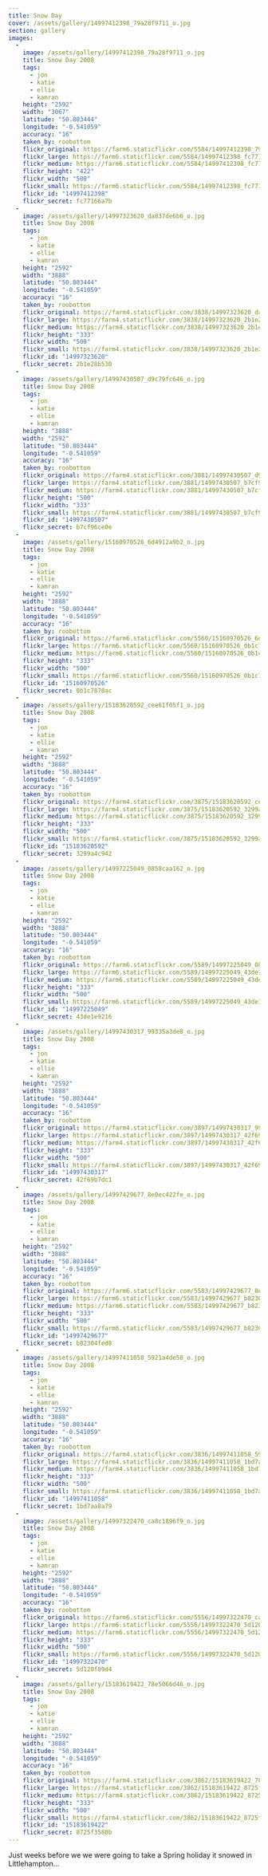 ```yaml
---
title: Snow Day
cover: /assets/gallery/14997412398_79a28f9711_o.jpg
section: gallery
images:
  - 
    image: /assets/gallery/14997412398_79a28f9711_o.jpg
    title: Snow Day 2008
    tags:
      - jon
      - katie
      - ellie
      - kamran
    height: "2592"
    width: "3067"
    latitude: "50.803444"
    longitude: "-0.541059"
    accuracy: "16"
    taken_by: roobottom
    flickr_original: https://farm6.staticflickr.com/5584/14997412398_79a28f9711_o.jpg
    flickr_large: https://farm6.staticflickr.com/5584/14997412398_fc77166a7b_b.jpg
    flickr_medium: https://farm6.staticflickr.com/5584/14997412398_fc77166a7b.jpg
    flickr_height: "422"
    flickr_width: "500"
    flickr_small: https://farm6.staticflickr.com/5584/14997412398_fc77166a7b_m.jpg
    flickr_id: "14997412398"
    flickr_secret: fc77166a7b
  - 
    image: /assets/gallery/14997323620_da837de6b6_o.jpg
    title: Snow Day 2008
    tags:
      - jon
      - katie
      - ellie
      - kamran
    height: "2592"
    width: "3888"
    latitude: "50.803444"
    longitude: "-0.541059"
    accuracy: "16"
    taken_by: roobottom
    flickr_original: https://farm4.staticflickr.com/3838/14997323620_da837de6b6_o.jpg
    flickr_large: https://farm4.staticflickr.com/3838/14997323620_2b1e28b530_b.jpg
    flickr_medium: https://farm4.staticflickr.com/3838/14997323620_2b1e28b530.jpg
    flickr_height: "333"
    flickr_width: "500"
    flickr_small: https://farm4.staticflickr.com/3838/14997323620_2b1e28b530_m.jpg
    flickr_id: "14997323620"
    flickr_secret: 2b1e28b530
  - 
    image: /assets/gallery/14997430507_d9c79fc646_o.jpg
    title: Snow Day 2008
    tags:
      - jon
      - katie
      - ellie
      - kamran
    height: "3888"
    width: "2592"
    latitude: "50.803444"
    longitude: "-0.541059"
    accuracy: "16"
    taken_by: roobottom
    flickr_original: https://farm4.staticflickr.com/3881/14997430507_d9c79fc646_o.jpg
    flickr_large: https://farm4.staticflickr.com/3881/14997430507_b7cf96ce0e_b.jpg
    flickr_medium: https://farm4.staticflickr.com/3881/14997430507_b7cf96ce0e.jpg
    flickr_height: "500"
    flickr_width: "333"
    flickr_small: https://farm4.staticflickr.com/3881/14997430507_b7cf96ce0e_m.jpg
    flickr_id: "14997430507"
    flickr_secret: b7cf96ce0e
  - 
    image: /assets/gallery/15160970526_6d4912a9b2_o.jpg
    title: Snow Day 2008
    tags:
      - jon
      - katie
      - ellie
      - kamran
    height: "2592"
    width: "3888"
    latitude: "50.803444"
    longitude: "-0.541059"
    accuracy: "16"
    taken_by: roobottom
    flickr_original: https://farm6.staticflickr.com/5560/15160970526_6d4912a9b2_o.jpg
    flickr_large: https://farm6.staticflickr.com/5560/15160970526_0b1c7870ac_b.jpg
    flickr_medium: https://farm6.staticflickr.com/5560/15160970526_0b1c7870ac.jpg
    flickr_height: "333"
    flickr_width: "500"
    flickr_small: https://farm6.staticflickr.com/5560/15160970526_0b1c7870ac_m.jpg
    flickr_id: "15160970526"
    flickr_secret: 0b1c7870ac
  - 
    image: /assets/gallery/15183620592_cee61f05f1_o.jpg
    title: Snow Day 2008
    tags:
      - jon
      - katie
      - ellie
      - kamran
    height: "2592"
    width: "3888"
    latitude: "50.803444"
    longitude: "-0.541059"
    accuracy: "16"
    taken_by: roobottom
    flickr_original: https://farm4.staticflickr.com/3875/15183620592_cee61f05f1_o.jpg
    flickr_large: https://farm4.staticflickr.com/3875/15183620592_3299a4c942_b.jpg
    flickr_medium: https://farm4.staticflickr.com/3875/15183620592_3299a4c942.jpg
    flickr_height: "333"
    flickr_width: "500"
    flickr_small: https://farm4.staticflickr.com/3875/15183620592_3299a4c942_m.jpg
    flickr_id: "15183620592"
    flickr_secret: 3299a4c942
  - 
    image: /assets/gallery/14997225049_0858caa162_o.jpg
    title: Snow Day 2008
    tags:
      - jon
      - katie
      - ellie
      - kamran
    height: "2592"
    width: "3888"
    latitude: "50.803444"
    longitude: "-0.541059"
    accuracy: "16"
    taken_by: roobottom
    flickr_original: https://farm6.staticflickr.com/5589/14997225049_0858caa162_o.jpg
    flickr_large: https://farm6.staticflickr.com/5589/14997225049_43de1e9216_b.jpg
    flickr_medium: https://farm6.staticflickr.com/5589/14997225049_43de1e9216.jpg
    flickr_height: "333"
    flickr_width: "500"
    flickr_small: https://farm6.staticflickr.com/5589/14997225049_43de1e9216_m.jpg
    flickr_id: "14997225049"
    flickr_secret: 43de1e9216
  - 
    image: /assets/gallery/14997430317_99335a3de8_o.jpg
    title: Snow Day 2008
    tags:
      - jon
      - katie
      - ellie
      - kamran
    height: "2592"
    width: "3888"
    latitude: "50.803444"
    longitude: "-0.541059"
    accuracy: "16"
    taken_by: roobottom
    flickr_original: https://farm4.staticflickr.com/3897/14997430317_99335a3de8_o.jpg
    flickr_large: https://farm4.staticflickr.com/3897/14997430317_42f69b7dc1_b.jpg
    flickr_medium: https://farm4.staticflickr.com/3897/14997430317_42f69b7dc1.jpg
    flickr_height: "333"
    flickr_width: "500"
    flickr_small: https://farm4.staticflickr.com/3897/14997430317_42f69b7dc1_m.jpg
    flickr_id: "14997430317"
    flickr_secret: 42f69b7dc1
  - 
    image: /assets/gallery/14997429677_8e0ec422fe_o.jpg
    title: Snow Day 2008
    tags:
      - jon
      - katie
      - ellie
      - kamran
    height: "2592"
    width: "3888"
    latitude: "50.803444"
    longitude: "-0.541059"
    accuracy: "16"
    taken_by: roobottom
    flickr_original: https://farm6.staticflickr.com/5583/14997429677_8e0ec422fe_o.jpg
    flickr_large: https://farm6.staticflickr.com/5583/14997429677_b82304fed8_b.jpg
    flickr_medium: https://farm6.staticflickr.com/5583/14997429677_b82304fed8.jpg
    flickr_height: "333"
    flickr_width: "500"
    flickr_small: https://farm6.staticflickr.com/5583/14997429677_b82304fed8_m.jpg
    flickr_id: "14997429677"
    flickr_secret: b82304fed8
  - 
    image: /assets/gallery/14997411058_5921a4de58_o.jpg
    title: Snow Day 2008
    tags:
      - jon
      - katie
      - ellie
      - kamran
    height: "2592"
    width: "3888"
    latitude: "50.803444"
    longitude: "-0.541059"
    accuracy: "16"
    taken_by: roobottom
    flickr_original: https://farm4.staticflickr.com/3836/14997411058_5921a4de58_o.jpg
    flickr_large: https://farm4.staticflickr.com/3836/14997411058_1bd7aa8a79_b.jpg
    flickr_medium: https://farm4.staticflickr.com/3836/14997411058_1bd7aa8a79.jpg
    flickr_height: "333"
    flickr_width: "500"
    flickr_small: https://farm4.staticflickr.com/3836/14997411058_1bd7aa8a79_m.jpg
    flickr_id: "14997411058"
    flickr_secret: 1bd7aa8a79
  - 
    image: /assets/gallery/14997322470_ca8c1896f9_o.jpg
    title: Snow Day 2008
    tags:
      - jon
      - katie
      - ellie
      - kamran
    height: "2592"
    width: "3888"
    latitude: "50.803444"
    longitude: "-0.541059"
    accuracy: "16"
    taken_by: roobottom
    flickr_original: https://farm6.staticflickr.com/5556/14997322470_ca8c1896f9_o.jpg
    flickr_large: https://farm6.staticflickr.com/5556/14997322470_5d120f89d4_b.jpg
    flickr_medium: https://farm6.staticflickr.com/5556/14997322470_5d120f89d4.jpg
    flickr_height: "333"
    flickr_width: "500"
    flickr_small: https://farm6.staticflickr.com/5556/14997322470_5d120f89d4_m.jpg
    flickr_id: "14997322470"
    flickr_secret: 5d120f89d4
  - 
    image: /assets/gallery/15183619422_78e5066d46_o.jpg
    title: Snow Day 2008
    tags:
      - jon
      - katie
      - ellie
      - kamran
    height: "2592"
    width: "3888"
    latitude: "50.803444"
    longitude: "-0.541059"
    accuracy: "16"
    taken_by: roobottom
    flickr_original: https://farm4.staticflickr.com/3862/15183619422_78e5066d46_o.jpg
    flickr_large: https://farm4.staticflickr.com/3862/15183619422_8725f3580b_b.jpg
    flickr_medium: https://farm4.staticflickr.com/3862/15183619422_8725f3580b.jpg
    flickr_height: "333"
    flickr_width: "500"
    flickr_small: https://farm4.staticflickr.com/3862/15183619422_8725f3580b_m.jpg
    flickr_id: "15183619422"
    flickr_secret: 8725f3580b
---
```

Just weeks before we we were going to take a Spring holiday it snowed in Littlehampton...